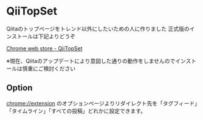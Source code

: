 # QiiTopSet

Qiitaのトップページをトレンド以外にしたいための人に作りました
正式版のインストールは下記よりどうぞ

[Chrome web store - QiiTopSet](https://chrome.google.com/webstore/detail/qiitopset/ipgbemcljflegiekgghabajhbaihmhlm)

※現在、Qiitaのアップデートにより意図した通りの動作をしませんのでインストールは慎重にご検討ください

## Option

[chrome://extension](chrome://extension) のオプションページよりリダイレクト先を「タグフィード」「タイムライン」「すべての投稿」どれかに設定できます。
